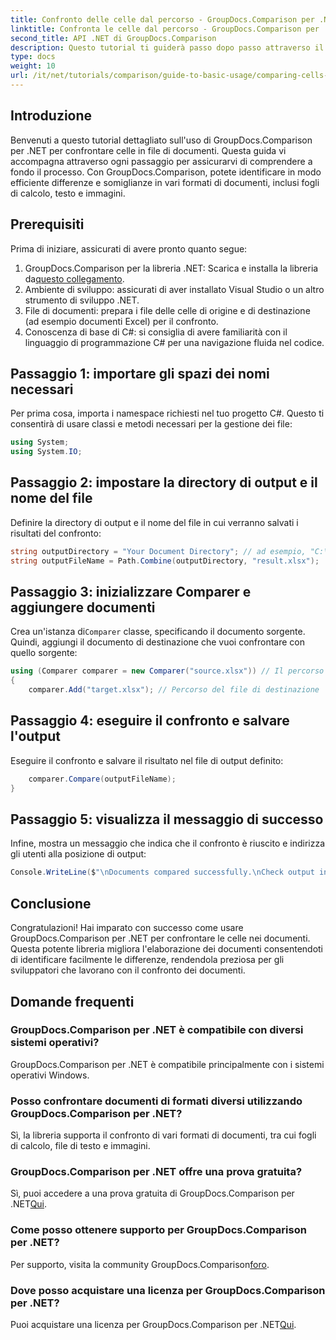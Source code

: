 ```yaml
---
title: Confronto delle celle dal percorso - GroupDocs.Comparison per .NET
linktitle: Confronta le celle dal percorso - GroupDocs.Comparison per .NET
second_title: API .NET di GroupDocs.Comparison
description: Questo tutorial ti guiderà passo dopo passo attraverso il processo di confronto dei contenuti delle celle di Excel, consentendo agli sviluppatori di identificare in modo efficiente differenze e somiglianze tra i documenti.
type: docs
weight: 10
url: /it/net/tutorials/comparison/guide-to-basic-usage/comparing-cells-from-path/
---
```

## Introduzione

Benvenuti a questo tutorial dettagliato sull'uso di GroupDocs.Comparison per .NET per confrontare celle in file di documenti. Questa guida vi accompagna attraverso ogni passaggio per assicurarvi di comprendere a fondo il processo. Con GroupDocs.Comparison, potete identificare in modo efficiente differenze e somiglianze in vari formati di documenti, inclusi fogli di calcolo, testo e immagini.

## Prerequisiti

Prima di iniziare, assicurati di avere pronto quanto segue:

1.  GroupDocs.Comparison per la libreria .NET: Scarica e installa la libreria da[questo collegamento](https://releases.groupdocs.com/comparison/net/).
2. Ambiente di sviluppo: assicurati di aver installato Visual Studio o un altro strumento di sviluppo .NET.
3. File di documenti: prepara i file delle celle di origine e di destinazione (ad esempio documenti Excel) per il confronto.
4. Conoscenza di base di C#: si consiglia di avere familiarità con il linguaggio di programmazione C# per una navigazione fluida nel codice.

## Passaggio 1: importare gli spazi dei nomi necessari

Per prima cosa, importa i namespace richiesti nel tuo progetto C#. Questo ti consentirà di usare classi e metodi necessari per la gestione dei file:

```csharp
using System;
using System.IO;
```

## Passaggio 2: impostare la directory di output e il nome del file

Definire la directory di output e il nome del file in cui verranno salvati i risultati del confronto:

```csharp
string outputDirectory = "Your Document Directory"; // ad esempio, "C:\\Documenti"
string outputFileName = Path.Combine(outputDirectory, "result.xlsx");
```

## Passaggio 3: inizializzare Comparer e aggiungere documenti

 Crea un'istanza di`Comparer` classe, specificando il documento sorgente. Quindi, aggiungi il documento di destinazione che vuoi confrontare con quello sorgente:

```csharp
using (Comparer comparer = new Comparer("source.xlsx")) // Il percorso del file sorgente
{
    comparer.Add("target.xlsx"); // Percorso del file di destinazione
```

## Passaggio 4: eseguire il confronto e salvare l'output

Eseguire il confronto e salvare il risultato nel file di output definito:

```csharp
    comparer.Compare(outputFileName);
}
```

## Passaggio 5: visualizza il messaggio di successo

Infine, mostra un messaggio che indica che il confronto è riuscito e indirizza gli utenti alla posizione di output:

```csharp
Console.WriteLine($"\nDocuments compared successfully.\nCheck output in {outputDirectory}.");
```

## Conclusione

Congratulazioni! Hai imparato con successo come usare GroupDocs.Comparison per .NET per confrontare le celle nei documenti. Questa potente libreria migliora l'elaborazione dei documenti consentendoti di identificare facilmente le differenze, rendendola preziosa per gli sviluppatori che lavorano con il confronto dei documenti.

## Domande frequenti

### GroupDocs.Comparison per .NET è compatibile con diversi sistemi operativi?

GroupDocs.Comparison per .NET è compatibile principalmente con i sistemi operativi Windows.

### Posso confrontare documenti di formati diversi utilizzando GroupDocs.Comparison per .NET?

Sì, la libreria supporta il confronto di vari formati di documenti, tra cui fogli di calcolo, file di testo e immagini.

### GroupDocs.Comparison per .NET offre una prova gratuita?

 Sì, puoi accedere a una prova gratuita di GroupDocs.Comparison per .NET[Qui](https://releases.groupdocs.com/).

### Come posso ottenere supporto per GroupDocs.Comparison per .NET?

Per supporto, visita la community GroupDocs.Comparison[foro](https://forum.groupdocs.com/c/comparison/12).

### Dove posso acquistare una licenza per GroupDocs.Comparison per .NET?

 Puoi acquistare una licenza per GroupDocs.Comparison per .NET[Qui](https://purchase.groupdocs.com/buy).